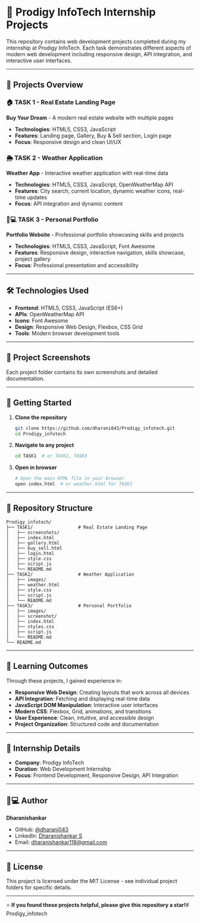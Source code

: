 # 🚀 Prodigy InfoTech Internship Projects

This repository contains web development projects completed during my internship at Prodigy InfoTech. Each task demonstrates different aspects of modern web development including responsive design, API integration, and interactive user interfaces.

---

## 📁 Projects Overview

### 🏠 TASK 1 - Real Estate Landing Page
**Buy Your Dream** - A modern real estate website with multiple pages
- **Technologies**: HTML5, CSS3, JavaScript
- **Features**: Landing page, Gallery, Buy & Sell section, Login page
- **Focus**: Responsive design and clean UI/UX

### 🌦️ TASK 2 - Weather Application  
**Weather App** - Interactive weather application with real-time data
- **Technologies**: HTML5, CSS3, JavaScript, OpenWeatherMap API
- **Features**: City search, current location, dynamic weather icons, real-time updates
- **Focus**: API integration and dynamic content

### 👨💻 TASK 3 - Personal Portfolio
**Portfolio Website** - Professional portfolio showcasing skills and projects
- **Technologies**: HTML5, CSS3, JavaScript, Font Awesome
- **Features**: Responsive design, interactive navigation, skills showcase, project gallery
- **Focus**: Professional presentation and accessibility

---

## 🛠️ Technologies Used

- **Frontend**: HTML5, CSS3, JavaScript (ES6+)
- **APIs**: OpenWeatherMap API
- **Icons**: Font Awesome
- **Design**: Responsive Web Design, Flexbox, CSS Grid
- **Tools**: Modern browser development tools

---

## 📸 Project Screenshots

Each project folder contains its own screenshots and detailed documentation.

---

## 🚀 Getting Started

1. **Clone the repository**
   ```bash
   git clone https://github.com/dharani043/Prodigy_infotech.git
   cd Prodigy_infotech
   ```

2. **Navigate to any project**
   ```bash
   cd TASK1  # or TASK2, TASK3
   ```

3. **Open in browser**
   ```bash
   # Open the main HTML file in your browser
   open index.html  # or weather.html for TASK2
   ```

---

## 📂 Repository Structure

```
Prodigy_infotech/
├── TASK1/                 # Real Estate Landing Page
│   ├── screenshots/
│   ├── index.html
│   ├── gallery.html
│   ├── buy_sell.html
│   ├── login.html
│   ├── style.css
│   ├── script.js
│   └── README.md
├── TASK2/                 # Weather Application
│   ├── images/
│   ├── weather.html
│   ├── style.css
│   ├── script.js
│   └── README.md
├── TASK3/                 # Personal Portfolio
│   ├── images/
│   ├── screenshot/
│   ├── index.html
│   ├── styles.css
│   ├── script.js
│   └── README.md
└── README.md
```

---

## 🎯 Learning Outcomes

Through these projects, I gained experience in:
- **Responsive Web Design**: Creating layouts that work across all devices
- **API Integration**: Fetching and displaying real-time data
- **JavaScript DOM Manipulation**: Interactive user interfaces
- **Modern CSS**: Flexbox, Grid, animations, and transitions
- **User Experience**: Clean, intuitive, and accessible design
- **Project Organization**: Structured code and documentation

---

## 🤝 Internship Details

- **Company**: Prodigy InfoTech
- **Duration**: Web Development Internship
- **Focus**: Frontend Development, Responsive Design, API Integration

---

## 👨💻 Author

**Dharanishankar**
- GitHub: [@dharani043](https://github.com/dharani043)
- LinkedIn: [Dharanishankar S](https://www.linkedin.com/in/dharanishankar-s-bb20ba290/)
- Email: dharanishankar118@gmail.com

---

## 📄 License

This project is licensed under the MIT License - see individual project folders for specific details.

---

⭐ **If you found these projects helpful, please give this repository a star!**#   P r o d i g y _ i n f o t e c h  
 